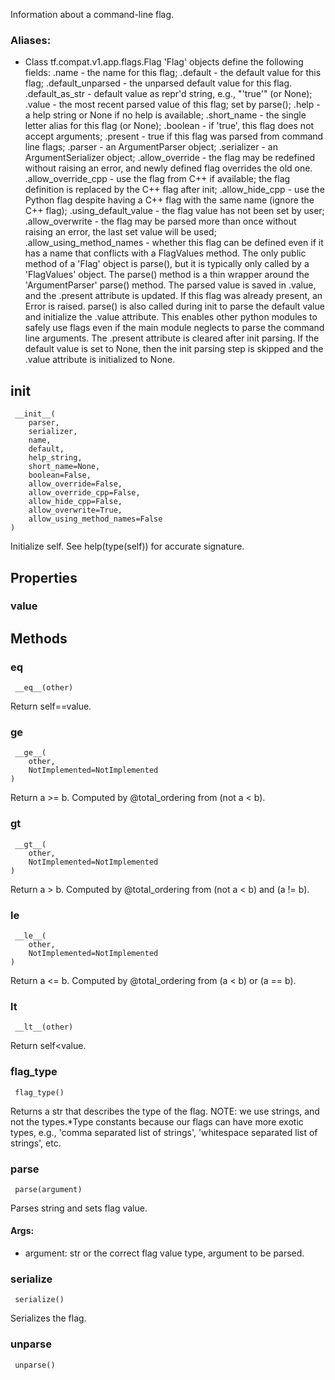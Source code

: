 Information about a command-line flag.
### Aliases:
- Class tf.compat.v1.app.flags.Flag
'Flag' objects define the following fields: .name - the name for this flag; .default - the default value for this flag; .default_unparsed - the unparsed default value for this flag. .default_as_str - default value as repr'd string, e.g., "'true'" (or None); .value - the most recent parsed value of this flag; set by parse(); .help - a help string or None if no help is available; .short_name - the single letter alias for this flag (or None); .boolean - if 'true', this flag does not accept arguments; .present - true if this flag was parsed from command line flags; .parser - an ArgumentParser object; .serializer - an ArgumentSerializer object; .allow_override - the flag may be redefined without raising an error, and newly defined flag overrides the old one. .allow_override_cpp - use the flag from C++ if available; the flag definition is replaced by the C++ flag after init; .allow_hide_cpp - use the Python flag despite having a C++ flag with the same name (ignore the C++ flag); .using_default_value - the flag value has not been set by user; .allow_overwrite - the flag may be parsed more than once without raising an error, the last set value will be used; .allow_using_method_names - whether this flag can be defined even if it has a name that conflicts with a FlagValues method.
The only public method of a 'Flag' object is parse(), but it is typically only called by a 'FlagValues' object. The parse() method is a thin wrapper around the 'ArgumentParser' parse() method. The parsed value is saved in .value, and the .present attribute is updated. If this flag was already present, an Error is raised.
parse() is also called during init to parse the default value and initialize the .value attribute. This enables other python modules to safely use flags even if the main module neglects to parse the command line arguments. The .present attribute is cleared after init parsing. If the default value is set to None, then the init parsing step is skipped and the .value attribute is initialized to None.
## __init__

```
 __init__(
    parser,
    serializer,
    name,
    default,
    help_string,
    short_name=None,
    boolean=False,
    allow_override=False,
    allow_override_cpp=False,
    allow_hide_cpp=False,
    allow_overwrite=True,
    allow_using_method_names=False
)
```
Initialize self. See help(type(self)) for accurate signature.
## Properties
### value
## Methods
### __eq__

```
 __eq__(other)
```
Return self==value.
### __ge__

```
 __ge__(
    other,
    NotImplemented=NotImplemented
)
```
Return a >= b. Computed by @total_ordering from (not a < b).
### __gt__

```
 __gt__(
    other,
    NotImplemented=NotImplemented
)
```
Return a > b. Computed by @total_ordering from (not a < b) and (a != b).
### __le__

```
 __le__(
    other,
    NotImplemented=NotImplemented
)
```
Return a <= b. Computed by @total_ordering from (a < b) or (a == b).
### __lt__

```
 __lt__(other)
```
Return self<value.
### flag_type

```
 flag_type()
```
Returns a str that describes the type of the flag.
NOTE: we use strings, and not the types.*Type constants because our flags can have more exotic types, e.g., 'comma separated list of strings', 'whitespace separated list of strings', etc.
### parse

```
 parse(argument)
```
Parses string and sets flag value.
#### Args:
- argument: str or the correct flag value type, argument to be parsed.
### serialize

```
 serialize()
```
Serializes the flag.
### unparse

```
 unparse()
```
